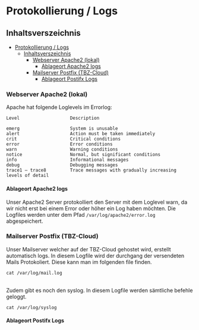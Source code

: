 # Protokollierung / Logs

## Inhaltsverszeichnis
- [Protokollierung / Logs](#protokollierung--logs)
  - [Inhaltsverszeichnis](#inhaltsverszeichnis)
    - [Webserver Apache2 (lokal)](#webserver-apache2-lokal)
      - [Ablageort Apache2 logs](#ablageort-apache2-logs)
    - [Mailserver Postfix (TBZ-Cloud)](#mailserver-postfix-tbz-cloud)
      - [Ablageort Postifx Logs](#ablageort-postifx-logs)

### Webserver Apache2 (lokal)
Apache hat folgende Loglevels im Errorlog:

```
Level                   Description

emerg	                System is unusable
alert	                Action must be taken immediately
crit	                Critical conditions
error	                Error conditions
warn	                Warning conditions
notice	                Normal, but significant conditions
info	                Informational messages
debug	                Debugging messages
trace1 – trace8	        Trace messages with gradually increasing levels of detail
```

#### Ablageort Apache2 logs

Unser Apache2 Server protokolliert den Server mit dem Loglevel warn, da wir nicht erst bei einem Error oder höher ein Log haben möchten. Die Logfiles werden unter dem Pfad ``/var/log/apache2/error.log`` abgespeichert.

### Mailserver Postfix (TBZ-Cloud)

Unser Mailserver welcher auf der TBZ-Cloud gehostet wird, erstellt automatisch logs. In diesem Logfile wird der durchgang der versendeten Mails Protokoliert. Diese kann man im folgenden file finden.
```
cat /var/log/mail.log
```

<br>Zudem gibt es noch den syslog. In diesem Logfile werden sämtliche befehle geloggt.
```
cat /var/log/syslog
```

#### Ablageort Postifx Logs
